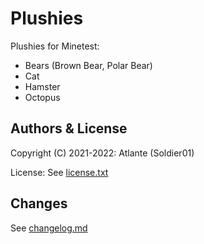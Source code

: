 # Plushies

Plushies for Minetest:
* Bears (Brown Bear, Polar Bear)
* Cat
* Hamster
* Octopus


## Authors & License

Copyright (C) 2021-2022: Atlante (Soldier01)

License: See [license.txt](license.txt)


## Changes
See [changelog.md](changelog.md)

